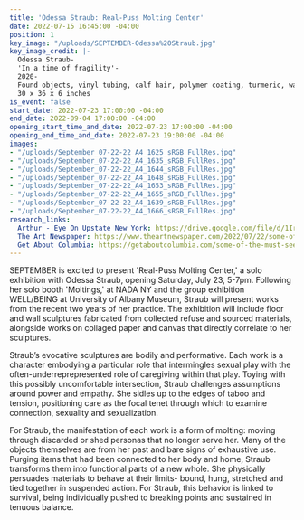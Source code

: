 ```yaml
---
title: 'Odessa Straub: Real-Puss Molting Center'
date: 2022-07-15 16:45:00 -04:00
position: 1
key_image: "/uploads/SEPTEMBER-Odessa%20Straub.jpg"
key_image_credit: |-
  Odessa Straub-
  'In a time of fragility'-
  2020-
  Found objects, vinyl tubing, calf hair, polymer coating, turmeric, water, soil, variable ecosystem with hornwort-
  30 x 36 x 6 inches
is_event: false
start_date: 2022-07-23 17:00:00 -04:00
end_date: 2022-09-04 17:00:00 -04:00
opening_start_time_and_date: 2022-07-23 17:00:00 -04:00
opening_end_time_and_date: 2022-07-23 19:00:00 -04:00
images:
- "/uploads/September_07-22-22_A4_1625_sRGB_FullRes.jpg"
- "/uploads/September_07-22-22_A4_1635_sRGB_FullRes.jpg"
- "/uploads/September_07-22-22_A4_1644_sRGB_FullRes.jpg"
- "/uploads/September_07-22-22_A4_1648_sRGB_FullRes.jpg"
- "/uploads/September_07-22-22_A4_1653_sRGB_FullRes.jpg"
- "/uploads/September_07-22-22_A4_1655_sRGB_FullRes.jpg"
- "/uploads/September_07-22-22_A4_1639_sRGB_FullRes.jpg"
- "/uploads/September_07-22-22_A4_1666_sRGB_FullRes.jpg"
research_links:
  Arthur - Eye On Upstate New York: https://drive.google.com/file/d/1IrTvxgDP5eK4Hh_gj-bsjcjsTipyDi9g/view
  The Art Newspaper: https://www.theartnewspaper.com/2022/07/22/some-of-the-must-see-exhibitions-during-upstate-art-weekend
  Get About Columbia: https://getaboutcolumbia.com/some-of-the-must-see-galleries-this-weekend-at-upstate-art-weekend-in-new-york/
---
```


SEPTEMBER is excited to present 'Real-Puss Molting Center,' a solo exhibition with Odessa Straub, opening Saturday, July 23, 5-7pm. Following her solo booth 'Moltings,' at NADA NY and the group exhibition WELL/BEING at University of Albany Museum, Straub will present works from the recent two years of her practice. The exhibition will include floor and wall sculptures fabricated from collected refuse and sourced materials, alongside works on collaged paper and canvas that directly correlate to her sculptures. 

Straub’s evocative sculptures are bodily and performative. Each work is a character embodying a particular role that intermingles sexual play with the often-underreprepresented role of caregiving within that play. Toying with this possibly uncomfortable intersection, Straub challenges assumptions around power and empathy. She sidles up to the edges of taboo and tension, positioning care as the focal tenet through which to examine connection, sexuality and sexualization.

For Straub, the manifestation of each work is a form of molting: moving through discarded or shed personas that no longer serve her. Many of the objects themselves are from her past and bare signs of exhaustive use. Purging items that had been connected to her body and home, Straub transforms them into functional parts of a new whole. She physically persuades materials to behave at their limits- bound, hung, stretched and tied together in suspended action. For Straub, this behavior is linked to survival, being individually pushed to breaking points and sustained in tenuous balance.

